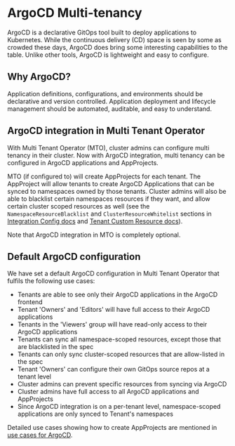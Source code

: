 # ArgoCD Multi-tenancy

ArgoCD is a declarative GitOps tool built to deploy applications to Kubernetes. While the continuous delivery (CD) space is seen by some as crowded these days, ArgoCD does bring some interesting capabilities to the table. Unlike other tools, ArgoCD is lightweight and easy to configure.

## Why ArgoCD?

Application definitions, configurations, and environments should be declarative and version controlled. Application deployment and lifecycle management should be automated, auditable, and easy to understand.

## ArgoCD integration in Multi Tenant Operator

With Multi Tenant Operator (MTO), cluster admins can configure multi tenancy in their cluster. Now with ArgoCD integration, multi tenancy can be configured in ArgoCD applications and AppProjects.

MTO (if configured to) will create AppProjects for each tenant. The AppProject will allow tenants to create ArgoCD Applications that can be synced to namespaces owned by those tenants. Cluster admins will also be able to blacklist certain namespaces resources if they want, and allow certain cluster scoped resources as well (see the `NamespaceResourceBlacklist` and `ClusterResourceWhitelist` sections in [Integration Config docs](./integration-config.md) and [Tenant Custom Resource docs](./customresources.md)).

Note that ArgoCD integration in MTO is completely optional.

## Default ArgoCD configuration

We have set a default ArgoCD configuration in Multi Tenant Operator that fulfils the following use cases:

- Tenants are able to see only their ArgoCD applications in the ArgoCD frontend
- Tenant 'Owners' and 'Editors' will have full access to their ArgoCD applications
- Tenants in the 'Viewers' group will have read-only access to their ArgoCD applications
- Tenants can sync all namespace-scoped resources, except those that are blacklisted in the spec
- Tenants can only sync cluster-scoped resources that are allow-listed in the spec
- Tenant 'Owners' can configure their own GitOps source repos at a tenant level
- Cluster admins can prevent specific resources from syncing via ArgoCD
- Cluster admins have full access to all ArgoCD applications and AppProjects
- Since ArgoCD integration is on a per-tenant level, namespace-scoped applications are only synced to Tenant's namespaces

Detailed use cases showing how to create AppProjects are mentioned in [use cases for ArgoCD](./usecases/argocd.md).
